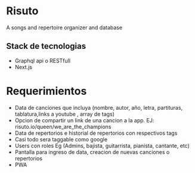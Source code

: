 # Risuto
A songs and repertoire organizer and database

## Stack de tecnologias

- Graphql api o RESTfull
- Next.js

# Requerimientos

- Data de canciones que incluya (nombre, autor, año, letra, partituras, tablatura,links a youtube , array de tags)
- Opcion de compartir un link de una cancion a la app.
EJ: risuto.io/queen/we_are_the_champions
- Data de repertorios e historial de repertorios con respectivos tags
- Casi todo sera taggable como google 
- Users con roles Eg (Admins, bajista, guitarrista, pianista, cantante, etc)
- Pantalla para ingreso de data, creacion de nuevas canciones o repertorios
- PWA
